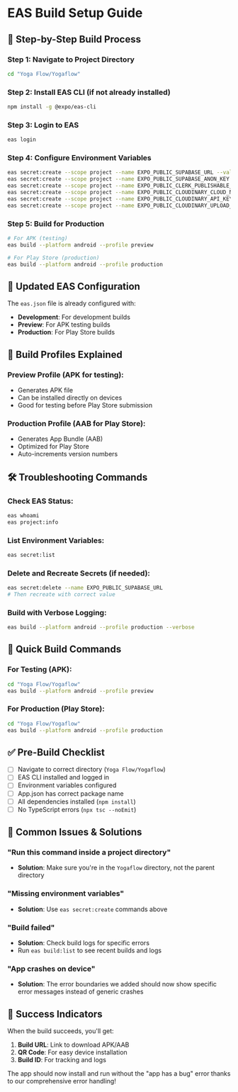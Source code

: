 # EAS Build Setup Guide

## 🚀 **Step-by-Step Build Process**

### **Step 1: Navigate to Project Directory**
```bash
cd "Yoga Flow/Yogaflow"
```

### **Step 2: Install EAS CLI (if not already installed)**
```bash
npm install -g @expo/eas-cli
```

### **Step 3: Login to EAS**
```bash
eas login
```

### **Step 4: Configure Environment Variables**
```bash
eas secret:create --scope project --name EXPO_PUBLIC_SUPABASE_URL --value "https://ztkantfywkokupkoligq.supabase.co"
eas secret:create --scope project --name EXPO_PUBLIC_SUPABASE_ANON_KEY --value "eyJhbGciOiJIUzI1NiIsInR5cCI6IkpXVCJ9.eyJpc3MiOiJzdXBhYmFzZSIsInJlZiI6Inp0a2FudGZ5d2tva3Vwa29saWdxIiwicm9sZSI6ImFub24iLCJpYXQiOjE3NTk1NTQ5NDcsImV4cCI6MjA3NTEzMDk0N30.1iZrv3B48FYDP4fK5qo8n2Jml01F0zJ4ofAv1A0fAcM"
eas secret:create --scope project --name EXPO_PUBLIC_CLERK_PUBLISHABLE_KEY --value "pk_test_c3VpdGVkLXRhcnBvbi0xMC5jbGVyay5hY2NvdW50cy5kZXYk"
eas secret:create --scope project --name EXPO_PUBLIC_CLOUDINARY_CLOUD_NAME --value "do0kmajvs"
eas secret:create --scope project --name EXPO_PUBLIC_CLOUDINARY_API_KEY --value "964236748542784"
eas secret:create --scope project --name EXPO_PUBLIC_CLOUDINARY_UPLOAD_PRESET --value "yoga_flow_uploads"
```

### **Step 5: Build for Production**
```bash
# For APK (testing)
eas build --platform android --profile preview

# For Play Store (production)
eas build --platform android --profile production
```

## 🔧 **Updated EAS Configuration**

The `eas.json` file is already configured with:
- **Development**: For development builds
- **Preview**: For APK testing builds
- **Production**: For Play Store builds

## 📱 **Build Profiles Explained**

### **Preview Profile (APK for testing):**
- Generates APK file
- Can be installed directly on devices
- Good for testing before Play Store submission

### **Production Profile (AAB for Play Store):**
- Generates App Bundle (AAB)
- Optimized for Play Store
- Auto-increments version numbers

## 🛠 **Troubleshooting Commands**

### **Check EAS Status:**
```bash
eas whoami
eas project:info
```

### **List Environment Variables:**
```bash
eas secret:list
```

### **Delete and Recreate Secrets (if needed):**
```bash
eas secret:delete --name EXPO_PUBLIC_SUPABASE_URL
# Then recreate with correct value
```

### **Build with Verbose Logging:**
```bash
eas build --platform android --profile production --verbose
```

## 🎯 **Quick Build Commands**

### **For Testing (APK):**
```bash
cd "Yoga Flow/Yogaflow"
eas build --platform android --profile preview
```

### **For Production (Play Store):**
```bash
cd "Yoga Flow/Yogaflow"
eas build --platform android --profile production
```

## ✅ **Pre-Build Checklist**

- [ ] Navigate to correct directory (`Yoga Flow/Yogaflow`)
- [ ] EAS CLI installed and logged in
- [ ] Environment variables configured
- [ ] App.json has correct package name
- [ ] All dependencies installed (`npm install`)
- [ ] No TypeScript errors (`npx tsc --noEmit`)

## 🚨 **Common Issues & Solutions**

### **"Run this command inside a project directory"**
- **Solution**: Make sure you're in the `Yogaflow` directory, not the parent directory

### **"Missing environment variables"**
- **Solution**: Use `eas secret:create` commands above

### **"Build failed"**
- **Solution**: Check build logs for specific errors
- Run `eas build:list` to see recent builds and logs

### **"App crashes on device"**
- **Solution**: The error boundaries we added should now show specific error messages instead of generic crashes

## 🎉 **Success Indicators**

When the build succeeds, you'll get:
1. **Build URL**: Link to download APK/AAB
2. **QR Code**: For easy device installation
3. **Build ID**: For tracking and logs

The app should now install and run without the "app has a bug" error thanks to our comprehensive error handling!